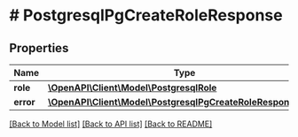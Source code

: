 # # PostgresqlPgCreateRoleResponse

## Properties

Name | Type | Description | Notes
------------ | ------------- | ------------- | -------------
**role** | [**\OpenAPI\Client\Model\PostgresqlRole**](PostgresqlRole.md) |  | [optional]
**error** | [**\OpenAPI\Client\Model\PostgresqlPgCreateRoleResponseError**](PostgresqlPgCreateRoleResponseError.md) |  | [optional]

[[Back to Model list]](../../README.md#models) [[Back to API list]](../../README.md#endpoints) [[Back to README]](../../README.md)
